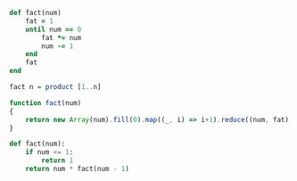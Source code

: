 ```Ruby
def fact(num)
    fat = 1
    until num == 0 
        fat *= num
        num -= 1
    end
    fat
end
```

```Haskell
fact n = product [1..n]
```

```JavaScript
function fact(num)
{
    return new Array(num).fill(0).map((_, i) => i+1).reduce((num, fat) => fat *= num);
}
```

```Python
def fact(num):
    if num <= 1:
        return 1
    return num * fact(num - 1)
```
